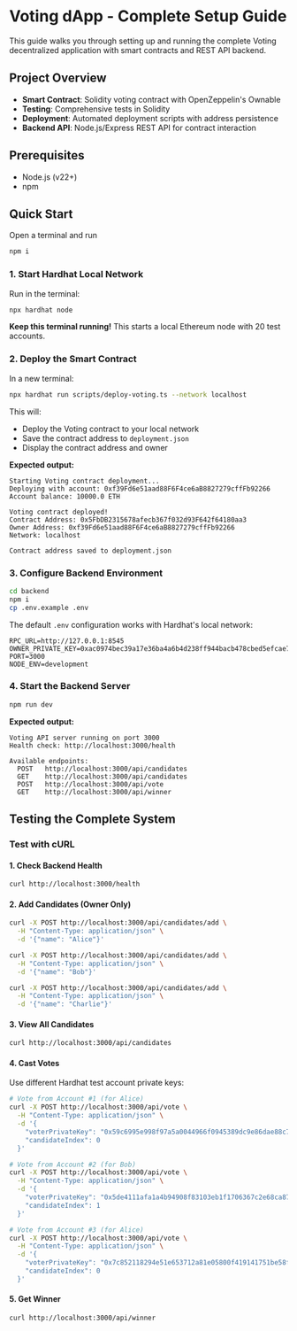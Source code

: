 # Voting dApp - Complete Setup Guide

This guide walks you through setting up and running the complete Voting decentralized application with smart contracts and REST API backend.

## Project Overview

- **Smart Contract**: Solidity voting contract with OpenZeppelin's Ownable
- **Testing**: Comprehensive tests in Solidity 
- **Deployment**: Automated deployment scripts with address persistence
- **Backend API**: Node.js/Express REST API for contract interaction

## Prerequisites

- Node.js (v22+)
- npm

## Quick Start

Open a terminal and run 

```bash
npm i
```

### 1. Start Hardhat Local Network

Run in the terminal:

```bash
npx hardhat node
```

**Keep this terminal running!** This starts a local Ethereum node with 20 test accounts.

### 2. Deploy the Smart Contract

In a new terminal:

```bash
npx hardhat run scripts/deploy-voting.ts --network localhost
```

This will:
- Deploy the Voting contract to your local network
- Save the contract address to `deployment.json`
- Display the contract address and owner

**Expected output:**
```
Starting Voting contract deployment...
Deploying with account: 0xf39Fd6e51aad88F6F4ce6aB8827279cffFb92266
Account balance: 10000.0 ETH

Voting contract deployed!
Contract Address: 0x5FbDB2315678afecb367f032d93F642f64180aa3
Owner Address: 0xf39Fd6e51aad88F6F4ce6aB8827279cffFb92266
Network: localhost

Contract address saved to deployment.json
```

### 3. Configure Backend Environment

```bash
cd backend
npm i
cp .env.example .env
```

The default `.env` configuration works with Hardhat's local network:
```env
RPC_URL=http://127.0.0.1:8545
OWNER_PRIVATE_KEY=0xac0974bec39a17e36ba4a6b4d238ff944bacb478cbed5efcae784d7bf4f2ff80
PORT=3000
NODE_ENV=development
```

### 4. Start the Backend Server

```bash
npm run dev
```

**Expected output:**
```
Voting API server running on port 3000
Health check: http://localhost:3000/health

Available endpoints:
  POST   http://localhost:3000/api/candidates
  GET    http://localhost:3000/api/candidates
  POST   http://localhost:3000/api/vote
  GET    http://localhost:3000/api/winner
```

## Testing the Complete System

### Test with cURL

#### 1. Check Backend Health
```bash
curl http://localhost:3000/health
```

#### 2. Add Candidates (Owner Only)
```bash
curl -X POST http://localhost:3000/api/candidates/add \
  -H "Content-Type: application/json" \
  -d '{"name": "Alice"}'

curl -X POST http://localhost:3000/api/candidates/add \
  -H "Content-Type: application/json" \
  -d '{"name": "Bob"}'

curl -X POST http://localhost:3000/api/candidates/add \
  -H "Content-Type: application/json" \
  -d '{"name": "Charlie"}'
```

#### 3. View All Candidates
```bash
curl http://localhost:3000/api/candidates
```

#### 4. Cast Votes

Use different Hardhat test account private keys:

```bash
# Vote from Account #1 (for Alice)
curl -X POST http://localhost:3000/api/vote \
  -H "Content-Type: application/json" \
  -d '{
    "voterPrivateKey": "0x59c6995e998f97a5a0044966f0945389dc9e86dae88c7a8412f4603b6b78690d",
    "candidateIndex": 0
  }'

# Vote from Account #2 (for Bob)
curl -X POST http://localhost:3000/api/vote \
  -H "Content-Type: application/json" \
  -d '{
    "voterPrivateKey": "0x5de4111afa1a4b94908f83103eb1f1706367c2e68ca870fc3fb9a804cdab365a",
    "candidateIndex": 1
  }'

# Vote from Account #3 (for Alice)
curl -X POST http://localhost:3000/api/vote \
  -H "Content-Type: application/json" \
  -d '{
    "voterPrivateKey": "0x7c852118294e51e653712a81e05800f419141751be58f605c371e15141b007a6",
    "candidateIndex": 0
  }'
```

#### 5. Get Winner
```bash
curl http://localhost:3000/api/winner
```

